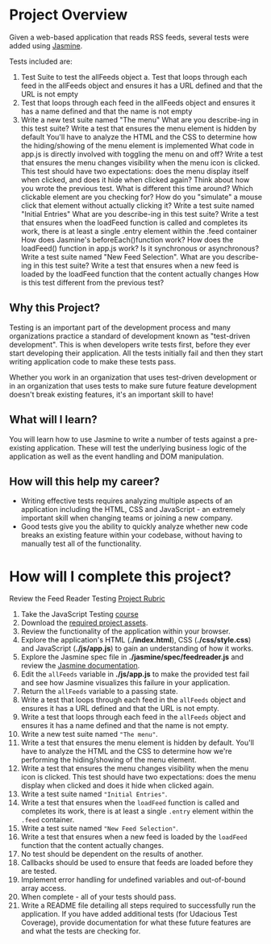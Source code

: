 # Project Overview

Given a web-based application that reads RSS feeds, several tests were added using [Jasmine](http://jasmine.github.io/).

Tests included are:
1. Test Suite to test the allFeeds object
a. Test that loops through each feed in the allFeeds object and ensures it has a URL defined and that the URL is not empty
  1. Test that loops through each feed in the allFeeds object and ensures it has a name defined and that the name is not empty
3. Write a new test suite named "The menu"
What are you describe-ing in this test suite?
Write a test that ensures the menu element is hidden by default
You'll have to analyze the HTML and the CSS to determine how the hiding/showing of the menu element is implemented
What code in app.js is directly involved with toggling the menu on and off?
Write a test that ensures the menu changes visibility when the menu icon is clicked. This test should have two expectations: does the menu display itself when clicked, and does it hide when clicked again?
Think about how you wrote the previous test. What is different this time around?
Which clickable element are you checking for?
How do you "simulate" a mouse click that element without actually clicking it?
Write a test suite named "Initial Entries"
What are you describe-ing in this test suite?
Write a test that ensures when the loadFeed function is called and completes its work, there is at least a single .entry element within the .feed container
How does Jasmine's beforeEach()function work?
How does the loadFeed() function in app.js work? Is it synchronous or asynchronous?
Write a test suite named "New Feed Selection".
What are you describe-ing in this test suite?
Write a test that ensures when a new feed is loaded by the loadFeed function that the content actually changes
How is this test different from the previous test?


## Why this Project?

Testing is an important part of the development process and many organizations practice a standard of development known as "test-driven development". This is when developers write tests first, before they ever start developing their application. All the tests initially fail and then they start writing application code to make these tests pass.

Whether you work in an organization that uses test-driven development or in an organization that uses tests to make sure future feature development doesn't break existing features, it's an important skill to have!


## What will I learn?

You will learn how to use Jasmine to write a number of tests against a pre-existing application. These will test the underlying business logic of the application as well as the event handling and DOM manipulation.


## How will this help my career?

* Writing effective tests requires analyzing multiple aspects of an application including the HTML, CSS and JavaScript - an extremely important skill when changing teams or joining a new company.
* Good tests give you the ability to quickly analyze whether new code breaks an existing feature within your codebase, without having to manually test all of the functionality.


# How will I complete this project?

Review the Feed Reader Testing [Project Rubric](https://review.udacity.com/#!/projects/3442558598/rubric)

1. Take the JavaScript Testing [course](https://www.udacity.com/course/ud549)
2. Download the [required project assets](http://github.com/udacity/frontend-nanodegree-feedreader).
3. Review the functionality of the application within your browser.
4. Explore the application's HTML (**./index.html**), CSS (**./css/style.css**) and JavaScript (**./js/app.js**) to gain an understanding of how it works.
5. Explore the Jasmine spec file in **./jasmine/spec/feedreader.js** and review the [Jasmine documentation](http://jasmine.github.io).
6. Edit the `allFeeds` variable in **./js/app.js** to make the provided test fail and see how Jasmine visualizes this failure in your application.
7. Return the `allFeeds` variable to a passing state.
8. Write a test that loops through each feed in the `allFeeds` object and ensures it has a URL defined and that the URL is not empty.
9. Write a test that loops through each feed in the `allFeeds` object and ensures it has a name defined and that the name is not empty.
10. Write a new test suite named `"The menu"`.
11. Write a test that ensures the menu element is hidden by default. You'll have to analyze the HTML and the CSS to determine how we're performing the hiding/showing of the menu element.
12. Write a test that ensures the menu changes visibility when the menu icon is clicked. This test should have two expectations: does the menu display when clicked and does it hide when clicked again.
13. Write a test suite named `"Initial Entries"`.
14. Write a test that ensures when the `loadFeed` function is called and completes its work, there is at least a single `.entry` element within the `.feed` container.
15. Write a test suite named `"New Feed Selection"`.
16. Write a test that ensures when a new feed is loaded by the `loadFeed` function that the content actually changes.
17. No test should be dependent on the results of another.
18. Callbacks should be used to ensure that feeds are loaded before they are tested.
19. Implement error handling for undefined variables and out-of-bound array access.
20. When complete - all of your tests should pass. 
21. Write a README file detailing all steps required to successfully run the application. If you have added additional tests (for Udacious Test Coverage),  provide documentation for what these future features are and what the tests are checking for.
